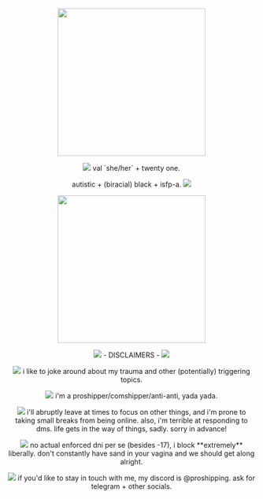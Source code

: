 #

<p align="center">
<img width=300 src="https://files.catbox.moe/gxxmb3.png">
</p>

<p align="center">
<img src="https://pixelbank.neocities.org/decome/wings/a63975ff.gif"> val `she/her` + twenty one.
</p>
<p align="center">
autistic + (biracial) black + isfp-a. <img src="https://pixelbank.neocities.org/decome/wings/20fd0f71.gif">
</p>

<p align="center">
<img width=300 src="https://pixelbank.neocities.org/dividers/image287.gif">
</p>

<p align="center">
<img src="https://pixelbank.neocities.org/decome/wings/a63975ff.gif"> - DISCLAIMERS - <img src="https://pixelbank.neocities.org/decome/wings/20fd0f71.gif">
</p>

<p align="center">
<img src="https://pixelbank.neocities.org/decome/swirlys/0e7971ee.gif"> i like to joke around about my trauma and other (potentially) triggering topics.
</p>

<p align="center">
<img src="https://pixelbank.neocities.org/decome/swirlys/0e7971ee.gif"> i'm a proshipper/comshipper/anti-anti, yada yada.
</p>

<p align="center">
<img src="https://pixelbank.neocities.org/decome/swirlys/0e7971ee.gif"> i'll abruptly leave at times to focus on other things, and i'm prone to taking small breaks from being online. also, i'm terrible at responding to dms. life gets in the way of things, sadly. sorry in advance!
</p>

<p align="center">
<img src="https://pixelbank.neocities.org/decome/swirlys/0e7971ee.gif"> no actual enforced dni per se (besides -17), i block **extremely** liberally. don't constantly have sand in your vagina and we should get along alright.
</p>

<p align="center">
<img src="https://pixelbank.neocities.org/decome/swirlys/0e7971ee.gif"> if you'd like to stay in touch with me, my discord is @proshipping. ask for telegram + other socials.
</p>


#
